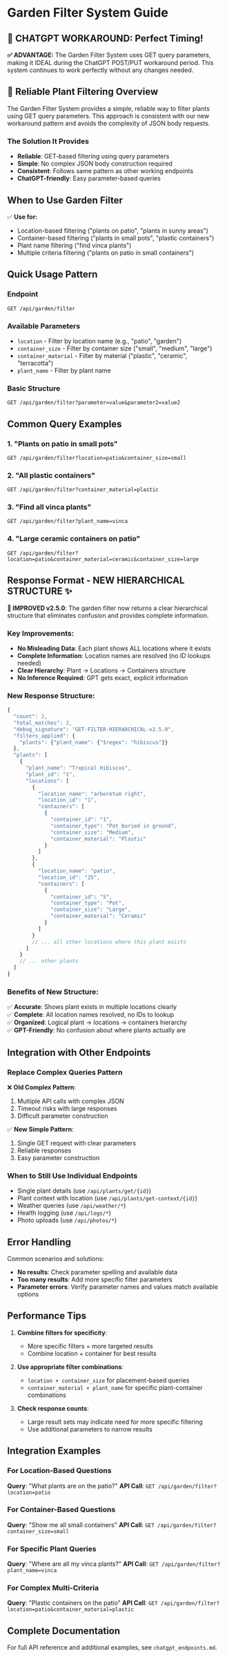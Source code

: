 # Garden Filter System Guide

## 🔄 CHATGPT WORKAROUND: Perfect Timing!

**✅ ADVANTAGE:** The Garden Filter System uses GET query parameters, making it IDEAL during the ChatGPT POST/PUT workaround period. This system continues to work perfectly without any changes needed.

## 🚀 Reliable Plant Filtering Overview

The Garden Filter System provides a simple, reliable way to filter plants using GET query parameters. This approach is consistent with our new workaround pattern and avoids the complexity of JSON body requests.

### The Solution It Provides
- **Reliable**: GET-based filtering using query parameters
- **Simple**: No complex JSON body construction required
- **Consistent**: Follows same pattern as other working endpoints
- **ChatGPT-friendly**: Easy parameter-based queries

## When to Use Garden Filter

✅ **Use for:**
- Location-based filtering ("plants on patio", "plants in sunny areas")  
- Container-based filtering ("plants in small pots", "plastic containers")
- Plant name filtering ("find vinca plants")
- Multiple criteria filtering ("plants on patio in small containers")

## Quick Usage Pattern

### Endpoint
`GET /api/garden/filter`

### Available Parameters
- `location` - Filter by location name (e.g., "patio", "garden")
- `container_size` - Filter by container size ("small", "medium", "large") 
- `container_material` - Filter by material ("plastic", "ceramic", "terracotta")
- `plant_name` - Filter by plant name

### Basic Structure
```
GET /api/garden/filter?parameter=value&parameter2=value2
```

## Common Query Examples

### 1. "Plants on patio in small pots"
```
GET /api/garden/filter?location=patio&container_size=small
```

### 2. "All plastic containers"
```
GET /api/garden/filter?container_material=plastic
```

### 3. "Find all vinca plants"
```
GET /api/garden/filter?plant_name=vinca
```

### 4. "Large ceramic containers on patio"
```
GET /api/garden/filter?location=patio&container_material=ceramic&container_size=large
```

## Response Format - NEW HIERARCHICAL STRUCTURE ✨

**🎉 IMPROVED v2.5.0**: The garden filter now returns a clear hierarchical structure that eliminates confusion and provides complete information.

### Key Improvements:
- **No Misleading Data**: Each plant shows ALL locations where it exists
- **Complete Information**: Location names are resolved (no ID lookups needed)
- **Clear Hierarchy**: Plant → Locations → Containers structure
- **No Inference Required**: GPT gets exact, explicit information

### New Response Structure:
```javascript
{
  "count": 2,
  "total_matches": 2,
  "debug_signature": "GET-FILTER-HIERARCHICAL-v2.5.0",
  "filters_applied": {
    "plants": {"plant_name": {"$regex": "hibiscus"}}
  },
  "plants": [
    {
      "plant_name": "Tropical Hibiscus",
      "plant_id": "1",
      "locations": [
        {
          "location_name": "arboretum right",
          "location_id": "1",
          "containers": [
            {
              "container_id": "1",
              "container_type": "Pot buried in ground",
              "container_size": "Medium",
              "container_material": "Plastic"
            }
          ]
        },
        {
          "location_name": "patio",
          "location_id": "25",
          "containers": [
            {
              "container_id": "5",
              "container_type": "Pot",
              "container_size": "Large", 
              "container_material": "Ceramic"
            }
          ]
        }
        // ... all other locations where this plant exists
      ]
    }
    // ... other plants
  ]
}
```

### Benefits of New Structure:
✅ **Accurate**: Shows plant exists in multiple locations clearly  
✅ **Complete**: All location names resolved, no IDs to lookup  
✅ **Organized**: Logical plant → locations → containers hierarchy  
✅ **GPT-Friendly**: No confusion about where plants actually are

## Integration with Other Endpoints

### Replace Complex Queries Pattern
❌ **Old Complex Pattern**:
1. Multiple API calls with complex JSON
2. Timeout risks with large responses
3. Difficult parameter construction

✅ **New Simple Pattern**:
1. Single GET request with clear parameters
2. Reliable responses
3. Easy parameter construction

### When to Still Use Individual Endpoints
- Single plant details (use `/api/plants/get/{id}`)
- Plant context with location (use `/api/plants/get-context/{id}`)
- Weather queries (use `/api/weather/*`)
- Health logging (use `/api/logs/*`)
- Photo uploads (use `/api/photos/*`)

## Error Handling

Common scenarios and solutions:
- **No results**: Check parameter spelling and available data
- **Too many results**: Add more specific filter parameters
- **Parameter errors**: Verify parameter names and values match available options

## Performance Tips

1. **Combine filters for specificity**:
   - More specific filters = more targeted results
   - Combine location + container for best results

2. **Use appropriate filter combinations**:
   - `location + container_size` for placement-based queries
   - `container_material + plant_name` for specific plant-container combinations

3. **Check response counts**:
   - Large result sets may indicate need for more specific filtering
   - Use additional parameters to narrow results

## Integration Examples

### For Location-Based Questions
**Query**: "What plants are on the patio?"
**API Call**: `GET /api/garden/filter?location=patio`

### For Container-Based Questions  
**Query**: "Show me all small containers"
**API Call**: `GET /api/garden/filter?container_size=small`

### For Specific Plant Queries
**Query**: "Where are all my vinca plants?"
**API Call**: `GET /api/garden/filter?plant_name=vinca`

### For Complex Multi-Criteria
**Query**: "Plastic containers on the patio"
**API Call**: `GET /api/garden/filter?location=patio&container_material=plastic`

## Complete Documentation

For full API reference and additional examples, see `chatgpt_endpoints.md`.